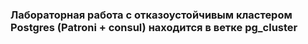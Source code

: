 ### Лабораторная работа с отказоустойчивым кластером Postgres (Patroni + consul) находится в ветке pg_cluster
